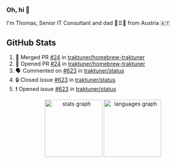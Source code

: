 ### Oh, hi 👋

I'm Thomas, Senior IT Consultant and dad 👶♊️👶 from Austria 🇦🇹

<!--
**traktuner/traktuner** is a ✨ _special_ ✨ repository because its `README.md` (this file) appears on your GitHub profile.

Here are some ideas to get you started:

- 🔭 I’m currently working on ...
- 🌱 I’m currently learning ...
- 👯 I’m looking to collaborate on ...
- 🤔 I’m looking for help with ...
- 💬 Ask me about ...
- 📫 How to reach me: ...
- 😄 Pronouns: ...
- ⚡ Fun fact: ...
-->

</div>

## GitHub Stats
<!--START_SECTION:activity-->
1. 🎉 Merged PR [#24](https://github.com/traktuner/homebrew-traktuner/pull/24) in [traktuner/homebrew-traktuner](https://github.com/traktuner/homebrew-traktuner)
2. 💪 Opened PR [#24](https://github.com/traktuner/homebrew-traktuner/pull/24) in [traktuner/homebrew-traktuner](https://github.com/traktuner/homebrew-traktuner)
3. 🗣 Commented on [#623](https://github.com/traktuner/status/issues/623#issuecomment-3180815708) in [traktuner/status](https://github.com/traktuner/status)
4. 🔒 Closed issue [#623](https://github.com/traktuner/status/issues/623) in [traktuner/status](https://github.com/traktuner/status)
5. ❗ Opened issue [#623](https://github.com/traktuner/status/issues/623) in [traktuner/status](https://github.com/traktuner/status)
<!--END_SECTION:activity-->

<div align="center">
  <img src="https://github-readme-stats.vercel.app/api?username=traktuner&hide_title=false&hide_rank=false&show_icons=true&include_all_commits=true&count_private=true&disable_animations=false&theme=dracula&locale=en&hide_border=false&order=1" height="150" alt="stats graph"  />
  <img src="https://github-readme-stats.vercel.app/api/top-langs?username=traktuner&locale=en&hide_title=false&layout=compact&card_width=320&langs_count=5&theme=dracula&hide_border=false&order=2" height="150" alt="languages graph"  />
</div>

